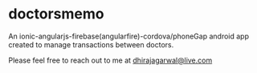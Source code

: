 # doctorsmemo
An ionic-angularjs-firebase(angularfire)-cordova/phoneGap android app created to manage transactions between doctors.

Please feel free to reach out to me at dhirajagarwal@live.com
